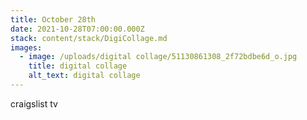 ```yaml
---
title: October 28th
date: 2021-10-28T07:00:00.000Z
stack: content/stack/DigiCollage.md
images:
  - image: /uploads/digital collage/51130861308_2f72bdbe6d_o.jpg
    title: digital collage
    alt_text: digital collage
---
```


craigslist tv

